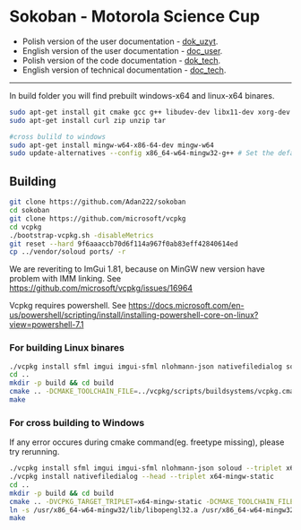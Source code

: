 # Sokoban - Motorola Science Cup

- Polish version of the user documentation - [dok_uzyt](./docs/dok_uzyt.md).
- English version of the user documentation - [doc_user](./docs/doc_user.md).
- Polish version of the code documentation - [dok_tech](./docs/dok_tech.md).
- English version of technical documentation - [doc_tech](./docs/doc_tech.md).

***

In build folder you will find prebuilt windows-x64 and linux-x64 binares.
```sh
sudo apt-get install git cmake gcc g++ libudev-dev libx11-dev xorg-dev freeglut3-dev
sudo apt-get install curl zip unzip tar

#cross bulild to windows
sudo apt-get install mingw-w64-x86-64-dev mingw-w64
sudo update-alternatives --config x86_64-w64-mingw32-g++ # Set the default mingw32 g++ compiler option to posix.


```


## Building
```sh
git clone https://github.com/Adan222/sokoban
cd sokoban
git clone https://github.com/microsoft/vcpkg
cd vcpkg
./bootstrap-vcpkg.sh -disableMetrics
git reset --hard 9f6aaaccb70d6f114a967f0ab83eff42840614ed
cp ../vendor/soloud ports/ -r
```

We are reveriting to ImGui 1.81, because on MinGW new version have problem with IMM linking. See https://github.com/microsoft/vcpkg/issues/16964

Vcpkg requires powershell. See https://docs.microsoft.com/en-us/powershell/scripting/install/installing-powershell-core-on-linux?view=powershell-7.1



### For building Linux binares
```sh
./vcpkg install sfml imgui imgui-sfml nlohmann-json nativefiledialog soloud
cd ..
mkdir -p build && cd build
cmake .. -DCMAKE_TOOLCHAIN_FILE=../vcpkg/scripts/buildsystems/vcpkg.cmake
make

```
### For cross building to Windows 
If any error occures during cmake command(eg. freetype missing), please try rerunning.

```sh
./vcpkg install sfml imgui imgui-sfml nlohmann-json soloud --triplet x64-mingw-static
./vcpkg install nativefiledialog --head --triplet x64-mingw-static
cd ..
mkdir -p build && cd build
cmake .. -DVCPKG_TARGET_TRIPLET=x64-mingw-static -DCMAKE_TOOLCHAIN_FILE=../vcpkg/scripts/buildsystems/vcpkg.cmake -DVCPKG_CHAINLOAD_TOOLCHAIN_FILE=<absolute path to sokoban dir>/toolchain-mingw-x64.cmake -DVCPKG_APPLOCAL_DEPS=OFF
ln -s /usr/x86_64-w64-mingw32/lib/libopengl32.a /usr/x86_64-w64-mingw32/lib/libOpenGL32.a
make
```
